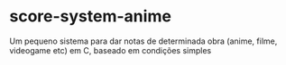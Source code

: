 # score-system-anime
Um pequeno sistema para dar notas de determinada obra (anime, filme, videogame etc) em C, baseado em condições simples
